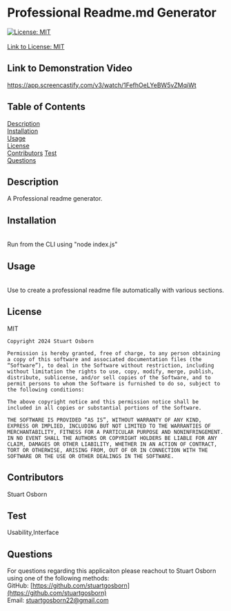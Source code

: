 
  # Professional Readme.md Generator  
       
  [![License: MIT](https://img.shields.io/badge/License-MIT-yellow.svg)](https://opensource.org/licenses/MIT) <br>  
  [Link to License: MIT](https://opensource.org/licenses/MIT)

  ## Link to Demonstration Video
  https://app.screencastify.com/v3/watch/1FefhOeLYeBW5vZMqiWt
  
  ## Table of Contents
  [Description](#description)  
  [Installation](#installation)  
  [Usage](#usage)  
  [License](#license)  
  [Contributors](#contributors)
  [Test](#test)  
  [Questions](#questions)  

  ## Description 
  <a name='description'></a> 
  A Professional readme generator.  

  ## Installation
  <a name='installation'></a>   
  Run from the CLI using "node index.js"  

  ## Usage
  <a name='usage'></a>   
  Use to create a professional readme file automatically with various sections.  

  ## License  
  <a name='license'></a> 
  MIT  

  
    Copyright 2024 Stuart Osborn

    Permission is hereby granted, free of charge, to any person obtaining a copy of this software and associated documentation files (the “Software”), to deal in the Software without restriction, including without limitation the rights to use, copy, modify, merge, publish, distribute, sublicense, and/or sell copies of the Software, and to permit persons to whom the Software is furnished to do so, subject to the following conditions:

    The above copyright notice and this permission notice shall be included in all copies or substantial portions of the Software.

    THE SOFTWARE IS PROVIDED “AS IS”, WITHOUT WARRANTY OF ANY KIND, EXPRESS OR IMPLIED, INCLUDING BUT NOT LIMITED TO THE WARRANTIES OF MERCHANTABILITY, FITNESS FOR A PARTICULAR PURPOSE AND NONINFRINGEMENT. IN NO EVENT SHALL THE AUTHORS OR COPYRIGHT HOLDERS BE LIABLE FOR ANY CLAIM, DAMAGES OR OTHER LIABILITY, WHETHER IN AN ACTION OF CONTRACT, TORT OR OTHERWISE, ARISING FROM, OUT OF OR IN CONNECTION WITH THE SOFTWARE OR THE USE OR OTHER DEALINGS IN THE SOFTWARE.
      

  ## Contributors  
  <a name='contributors'></a> 
  Stuart Osborn  

  ## Test  
  <a name='test'></a> 
  Usability,Interface  

  ## Questions  
  <a name='questions'></a> 
  For questions regarding this applicaiton please reachout to Stuart Osborn using one of the following methods:  
  GitHub: [https://github.com/stuartgosborn](https://github.com/stuartgosborn)  
  Email: stuartgosborn22@gmail.com  

  